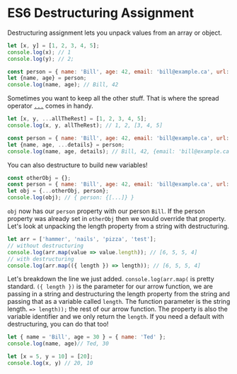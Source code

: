 # ES6 Destructuring Assignment

Destructuring assignment lets you unpack values from an array or object.

```js
let [x, y] = [1, 2, 3, 4, 5];
console.log(x); // 1
console.log(y); // 2;

const person = { name: 'Bill', age: 42, email: 'bill@example.ca', url: 'http://example.ca' };
let {name, age} = person;
console.log(name, age); // Bill, 42
```

Sometimes you want to keep all the other stuff. That is where the spread 
operator [`...`][Spread Operator] comes in handy.

```js
let [x, y, ...allTheRest] = [1, 2, 3, 4, 5];
console.log(x, y, allTheRest); // 1, 2, [3, 4, 5]

const person = { name: 'Bill', age: 42, email: 'bill@example.ca', url: 'http://example.ca' };
let {name, age, ...details} = person;
console.log(name, age, details); // Bill, 42, {email: 'bill@example.ca', url: 'http://example.ca'}
```

You can also destructure to build new variables!

```js
const otherObj = {};
const person = { name: 'Bill', age: 42, email: 'bill@example.ca', url: 'http://example.ca' };
let obj = {...otherObj, person};
console.log(obj); // { person: {[...]} }
```

`obj` now has our `person` property with our person `Bill`. If the person 
property was already set in `otherObj` then we would override that property. 
Let's look at unpacking the length property from a string with destructuring.


```js
let arr = ['hammer', 'nails', 'pizza', 'test'];
// without destructuring
console.log(arr.map(value => value.length)); // [6, 5, 5, 4]
// with destructuring
console.log(arr.map(({ length }) => length)); // [6, 5, 5, 4]
```

Let's breakdown the line we just added. `console.log(arr.map(` is pretty 
standard. `({ length })` is the parameter for our arrow function, we are passing 
in a string and destructuring the length property from the string and passing 
that as a variable called `length`. The function parameter is the string 
length. `=> length));` the rest of our arrow function. The property is also 
the variable identifier and we only return the `length`. If you need a default 
with destructuring, you can do that too!

```js 
let { name = 'Bill', age = 30 } = { name: 'Ted' };
console.log(name, age)// Ted, 30

let [x = 5, y = 10] = [20];
console.log(x, y) // 20, 10
```

[Spread Operator]: https://developer.mozilla.org/en-US/docs/Web/JavaScript/Reference/Operators/Spread_syntax
